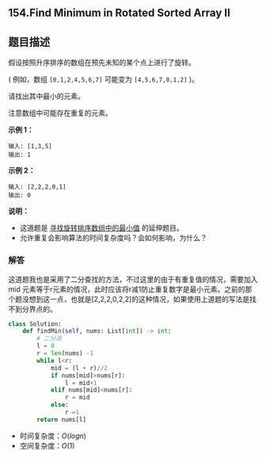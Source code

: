 ## 154.Find Minimum in Rotated Sorted Array II

## 题目描述

假设按照升序排序的数组在预先未知的某个点上进行了旋转。

( 例如，数组 `[0,1,2,4,5,6,7]` 可能变为 `[4,5,6,7,0,1,2]` )。

请找出其中最小的元素。

注意数组中可能存在重复的元素。

**示例 1：**

```
输入: [1,3,5]
输出: 1
```

**示例 2：**

```
输入: [2,2,2,0,1]
输出: 0
```

**说明：**

- 这道题是 [寻找旋转排序数组中的最小值](https://leetcode-cn.com/problems/find-minimum-in-rotated-sorted-array/description/) 的延伸题目。
- 允许重复会影响算法的时间复杂度吗？会如何影响，为什么？



### 解答

​	这道题我也是采用了二分查找的方法，不过这里的由于有重复值的情况，需要加入 mid 元素等于r元素的情况，此时应该将r减1防止重复数字是最小元素。之前的那个题没想到这一点，也就是[2,2,2,0,2,2]的这种情况，如果使用上道题的写法是找不到分界点的。

```python
class Solution:
    def findMin(self, nums: List[int]) -> int:
        # 二分法
        l = 0
        r = len(nums) -1 
        while l<r:
            mid = (l + r)//2
            if nums[mid]>nums[r]:
                l = mid+1
            elif nums[mid]<nums[r]:
                r = mid
            else:
                r-=1
        return nums[l]
```

- 时间复杂度：$O(logn)$
- 空间复杂度：$O(1)$